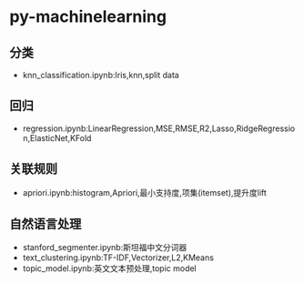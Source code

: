 # py-machinelearning
## 分类
- knn_classification.ipynb:Iris,knn,split data

## 回归
- regression.ipynb:LinearRegression,MSE,RMSE,R2,Lasso,RidgeRegression,ElasticNet,KFold


## 关联规则
- apriori.ipynb:histogram,Apriori,最小支持度,项集(itemset),提升度lift

## 自然语言处理
- stanford_segmenter.ipynb:斯坦福中文分词器
- text_clustering.ipynb:TF-IDF,Vectorizer,L2,KMeans
- topic_model.ipynb:英文文本预处理,topic model
